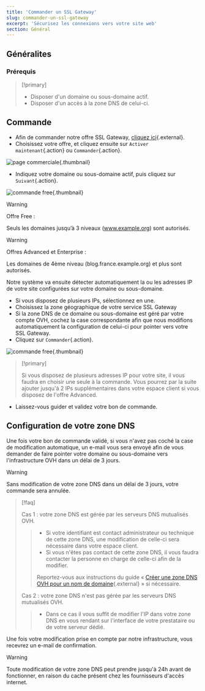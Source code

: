 ```yaml
---
title: 'Commander un SSL Gateway'
slug: commander-un-ssl-gateway
excerpt: 'Sécurisez les connexions vers votre site web'
section: Général
---
```


## Généralites

### Prérequis

> [!primary]
>
> - Disposer d'un domaine ou sous-domaine actif.
> - Disposer d'un accès à la zone DNS de celui-ci.
> 


## Commande
- Afin de commander notre offre SSL Gateway, [cliquez ici](https://www.ovh.com/fr/ssl-gateway){.external}.
- Choisissez votre offre, et cliquez ensuite sur `Activer maintenant`{.action} ou `Commander`{.action}.

![page commerciale](images/1.PNG){.thumbnail}

- Indiquez votre domaine ou sous-domaine actif, puis cliquez sur `Suivant`{.action}.

![commande free](images/2.PNG){.thumbnail}



> [!warning]
>
> Offre Free :
>
> Seuls les domaines jusqu’à 3 niveaux (www.example.org) sont autorisés.
>

> [!warning]
>
> Offres Advanced et Enterprise :
> 
> Les domaines de 4ème niveau (blog.france.example.org) et plus sont autorisés.
> 


Notre système va ensuite détecter automatiquement la ou les adresses IP de votre site configurées sur votre domaine ou sous-domaine.

- Si vous disposez de plusieurs IPs, sélectionnez en une.
- Choisissez la zone géographique de votre service SSL Gateway
- Si la zone DNS de ce domaine ou sous-domaine est géré par votre compte OVH, cochez la case correspondante afin que nous modifions automatiquement la configuration de celui-ci pour pointer vers votre SSL Gateway.
- Cliquez sur `Commander`{.action}.


![commande free](images/3.PNG){.thumbnail}


> [!primary]
>
> Si vous disposez de plusieurs adresses IP pour votre site, il vous faudra en choisir une seule à la commande.
> Vous pourrez par la suite ajouter jusqu'à 2 IPs supplémentaires dans votre espace client si vous disposez de l'offre Advanced.
> 

- Laissez-vous guider et validez votre bon de commande.


## Configuration de votre zone DNS
Une fois votre bon de commande validé, si vous n'avez pas coché la case de modification automatique, un e-mail vous sera envoyé afin de vous demander de faire pointer votre domaine ou sous-domaine vers l'infrastructure OVH dans un délai de 3 jours.


> [!warning]
>
> Sans modification de votre zone DNS dans un délai de 3 jours, votre commande sera annulée.
> 


> [!faq]
>
> Cas 1 : votre zone DNS est gérée par les serveurs DNS mutualisés OVH.
>> 
>> - Si votre identifiant est contact administrateur ou technique de cette zone DNS, une modification de celle-ci sera nécessaire dans votre espace client.
>> - Si vous n'êtes pas contact de cette zone DNS, il vous faudra contacter la personne en charge de celle-ci afin de la modifier.
>> 
>> Reportez-vous aux instructions du guide « [Créer une zone DNS OVH pour un nom de domaine](https://docs.ovh.com/fr/domains/creer-une-zone-dns-pour-un-domaine-externe/){.external} » si nécessaire.
>> 
>
> Cas 2 : votre zone DNS n'est pas gérée par les serveurs DNS mutualisés OVH.
>> 
>> - Dans ce cas il vous suffit de modifier l'IP dans votre zone DNS en vous rendant sur l'interface de votre prestataire ou de votre serveur dédié.
>>
>

Une fois votre modification prise en compte par notre infrastructure, vous recevrez un e-mail de confirmation.


> [!warning]
>
> Toute modification de votre zone DNS peut prendre jusqu'à 24h avant de fonctionner, en raison du cache présent chez les fournisseurs d'accès internet.
> 